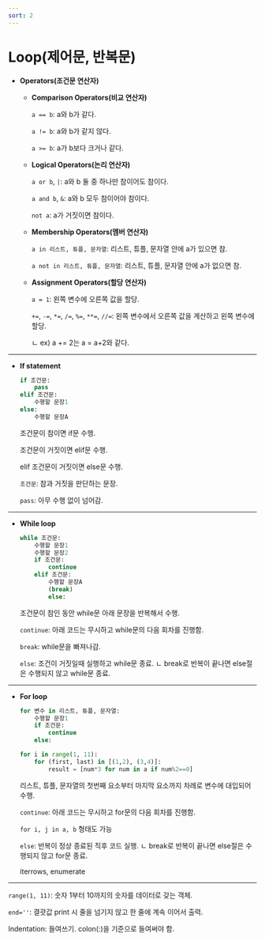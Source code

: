 ```yaml
---
sort: 2
---
```


# Loop(제어문, 반복문)

- **Operators(조건문 연산자)**
    - **Comparison Operators(비교 연산자)**

        `a == b`: a와 b가 같다.

        `a != b`: a와 b가 같지 않다.

        `a >= b`: a가 b보다 크거나 같다.

    - **Logical Operators(논리 연산자)**

        `a or b`, `|`: a와 b 둘 중 하나만 참이어도 참이다.

        `a and b`, `&`: a와 b 모두 참이어야 참이다.

        `not a`: a가 거짓이면 참이다.

    - **Membership Operators(멤버 연산자)**

        `a in 리스트, 튜플, 문자열`: 리스트, 튜플, 문자열 안에 a가 있으면 참.

        `a not in 리스트, 튜플, 문자열`: 리스트, 튜플, 문자열 안에 a가 없으면 참.

    - **Assignment Operators(할당 연산자)**

        `a = 1`: 왼쪽 변수에 오른쪽 값을 할당.

        `+=`, `-=`, `*=`, `/=`, `%=`, `**=`, `//=`: 왼쪽 변수에서 오른쪽 값을 계산하고 왼쪽 변수에 할당.
        
        ㄴ ex) a += 2는 a = a+2와 같다.
        
    

---

- **If statement**

    ``` python
    if 조건문:
        pass
    elif 조건문:
    	수행할 문장1  
    else:
    	수행할 문장A
    ```

    조건문이 참이면 if문 수행.

    조건문이 거짓이면 elif문 수행.

    elif 조건문이 거짓이면 else문 수행.

    `조건문`: 참과 거짓을 판단하는 문장.

    `pass`: 아무 수행 없이 넘어감.

---

- **While loop**

    ```python
    while 조건문:
        수행할 문장1
    	수행할 문장2
    	if 조건문:
    		continue
    	elif 조건문:
    		수행할 문장A
    		(break)
    		else:
    ```

    조건문이 참인 동안 while문 아래 문장을 반복해서 수행.

    `continue`: 아래 코드는 무시하고 while문의 다음 회차를 진행함.

    `break`: while문을 빠져나감.

    `else`: 조건이 거짓일때 실행하고 while문 종료.
    ㄴ break로 반복이 끝나면 else절은 수행되지 않고 while문 종료.

---

- **For loop**

    ```python
    for 변수 in 리스트, 튜플, 문자열:
    	수행할 문장1
    	if 조건문:
    		continue
    	else:
    
    for i in range(1, 11):
    	for (first, last) in [(1,2), (3,4)]:
    		result = [num*3 for num in a if num%2==0]
    ```

    리스트, 튜플, 문자열의 첫번째 요소부터 마지막 요소까지 차례로 변수에 대입되어 수행.

    `continue`: 아래 코드는 무시하고 for문의 다음 회차를 진행함.

    `for i, j in a, b` 형태도 가능
    
    `else`: 반복이 정상 종료된 직후 코드 실행.
    ㄴ break로 반복이 끝나면 else절은 수행되지 않고 for문 종료.
    
    iterrows, enumerate

---

`range(1, 11)`: 숫자 1부터 10까지의 숫자를 데이터로 갖는 객체.

`end=''`: 결괏값 print 시 줄을 넘기지 않고 한 줄에 계속 이어서 출력.

Indentation: 들여쓰기. colon(:)을 기준으로 들여써야 함.